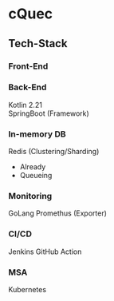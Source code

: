 # cQuec
## Tech-Stack
### Front-End

### Back-End
Kotlin 2.21  
SpringBoot (Framework)

### In-memory DB
Redis (Clustering/Sharding)
- Already
- Queueing

### Monitoring
GoLang
Promethus (Exporter)

### CI/CD
Jenkins
GitHub Action

### MSA
Kubernetes